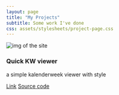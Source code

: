 ```yaml
---
layout: page
title: "My Projects"
subtitle: Some work I've done
css: assets/stylesheets/project-page.css
---
```

<div class="row">
	<div class="project">
		<div class="thumbnail">
			<img src="none" alt="img of the site">
		</div>
		<div class="caption">
			<h3>Quick KW viewer</h3>
			<p>a simple kalenderweek viewer with style</p>
			<p><a href="none" role="button">Link</a> <a href="none" class="btn btn-primary" role="button">Source code</a></p>
		</div>
	</div>

</div>
